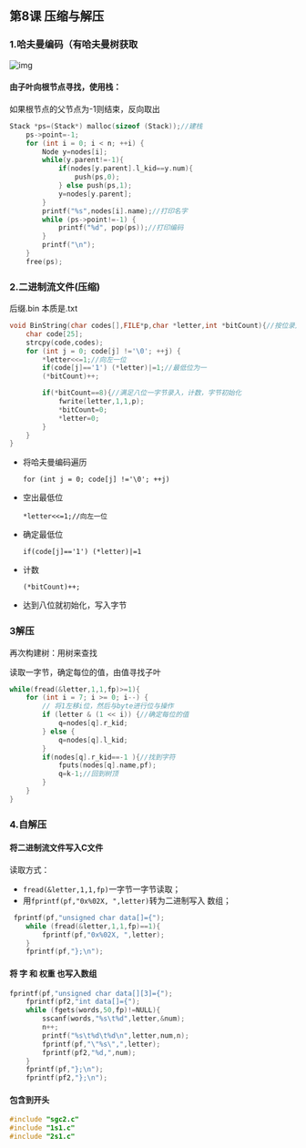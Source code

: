## 第8课 压缩与解压

### 1.哈夫曼编码（有哈夫曼树获取

![img](https://pic4.zhimg.com/80/v2-495953c0d143c054a19f14d93955832b_1440w.webp)

#### 由子叶向根节点寻找，使用栈：

如果根节点的父节点为-1则结束，反向取出

```c
Stack *ps=(Stack*) malloc(sizeof (Stack));//建栈
    ps->point=-1;
    for (int i = 0; i < n; ++i) {
        Node y=nodes[i];
        while(y.parent!=-1){
            if(nodes[y.parent].l_kid==y.num){
                push(ps,0);
            } else push(ps,1);
            y=nodes[y.parent];
        }
        printf("%s",nodes[i].name);//打印名字
        while (ps->point!=-1) {
            printf("%d", pop(ps));//打印编码
        }
        printf("\n");
    }
    free(ps);
```

### 2.二进制流文件(压缩)

后缀.bin 本质是.txt

```c
void BinString(char codes[],FILE*p,char *letter,int *bitCount){//按位录入
    char code[25];
    strcpy(code,codes);
    for (int j = 0; code[j] !='\0'; ++j) {
        *letter<<=1;//向左一位
        if(code[j]=='1') (*letter)|=1;//最低位为一
        (*bitCount)++;

        if(*bitCount==8){//满足八位一字节录入，计数，字节初始化
            fwrite(letter,1,1,p);
            *bitCount=0;
            *letter=0;
        }
    }
}
```

- 将哈夫曼编码遍历

  `for (int j = 0; code[j] !='\0'; ++j)` 

- 空出最低位

   `*letter<<=1;//向左一位`

- 确定最低位

  `if(code[j]=='1') (*letter)|=1`

- 计数

  `(*bitCount)++;`

- 达到八位就初始化，写入字节

### 3解压

再次构建树：用树来查找

读取一字节，确定每位的值，由值寻找子叶

```c
while(fread(&letter,1,1,fp)>=1){
    for (int i = 7; i >= 0; i--) {
        // 将1左移i位，然后与byte进行位与操作
        if (letter & (1 << i)) {//确定每位的值
            q=nodes[q].r_kid;
        } else {
            q=nodes[q].l_kid;
        }
        if(nodes[q].r_kid==-1 ){//找到字符
            fputs(nodes[q].name,pf);
            q=k-1;//回到树顶
        }
    }
}
```

### 4.自解压

#### 将二进制流文件写入C文件

读取方式：

- `fread(&letter,1,1,fp)`一字节一字节读取；
- 用`fprintf(pf,"0x%02X, ",letter)`转为二进制写入 数组；

```c
 fprintf(pf,"unsigned char data[]={");
    while (fread(&letter,1,1,fp)==1){
        fprintf(pf,"0x%02X, ",letter);
    }
    fprintf(pf,"};\n");
```

#### 将 字 和 权重 也写入数组

```c
fprintf(pf,"unsigned char data[][3]={");
    fprintf(pf2,"int data[]={");
    while (fgets(words,50,fp)!=NULL){
        sscanf(words,"%s\t%d",letter,&num);
        n++;
        printf("%s\t%d\t%d\n",letter,num,n);
        fprintf(pf,"\"%s\",",letter);
        fprintf(pf2,"%d,",num);
    }
    fprintf(pf,"};\n");
    fprintf(pf2,"};\n");
```

#### 包含到开头

```c
#include "sgc2.c"
#include "1s1.c"
#include "2s1.c"
```

